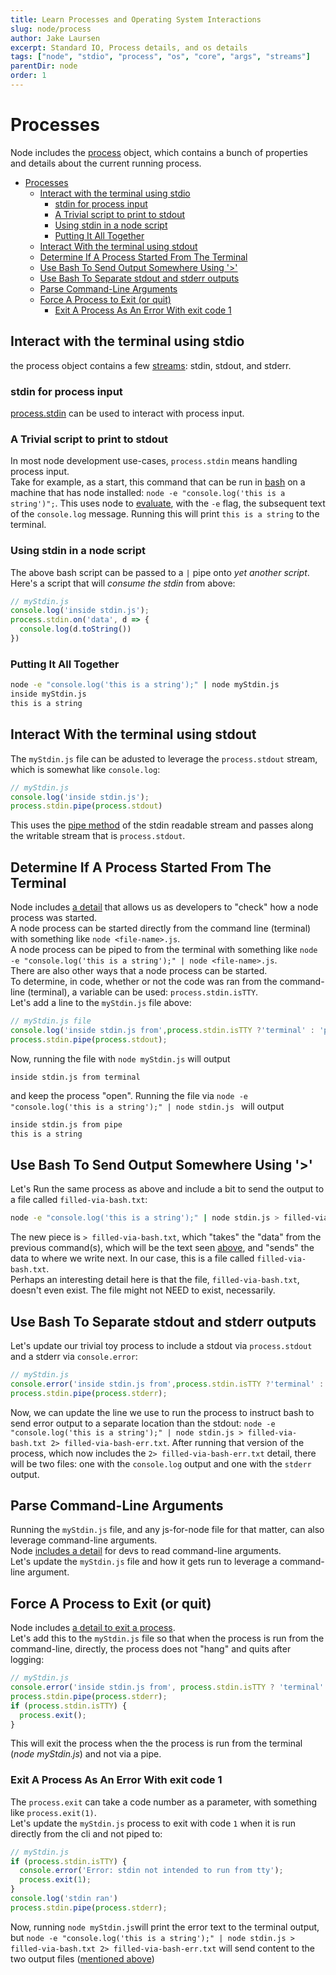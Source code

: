 ```yaml
---
title: Learn Processes and Operating System Interactions
slug: node/process
author: Jake Laursen
excerpt: Standard IO, Process details, and os details
tags: ["node", "stdio", "process", "os", "core", "args", "streams"]
parentDir: node
order: 1
---
```


# Processes
Node includes the [process](https://nodejs.org/dist/latest-v18.x/docs/api/process.html) object, which contains a bunch of properties and details about the current running process.  

- [Processes](#processes)
  - [Interact with the terminal using stdio](#interact-with-the-terminal-using-stdio)
    - [stdin for process input](#stdin-for-process-input)
    - [A Trivial script to print to stdout](#a-trivial-script-to-print-to-stdout)
    - [Using stdin in a node script](#using-stdin-in-a-node-script)
    - [Putting It All Together](#putting-it-all-together)
  - [Interact With the terminal using stdout](#interact-with-the-terminal-using-stdout)
  - [Determine If A Process Started From The Terminal](#determine-if-a-process-started-from-the-terminal)
  - [Use Bash To Send Output Somewhere Using '\>'](#use-bash-to-send-output-somewhere-using-)
  - [Use Bash To Separate stdout and stderr outputs](#use-bash-to-separate-stdout-and-stderr-outputs)
  - [Parse Command-Line Arguments](#parse-command-line-arguments)
  - [Force A Process to Exit (or quit)](#force-a-process-to-exit-or-quit)
    - [Exit A Process As An Error With exit code 1](#exit-a-process-as-an-error-with-exit-code-1)

## Interact with the terminal using stdio
the process object contains a few [streams](/node/streams): stdin, stdout, and stderr.  

### stdin for process input
[process.stdin](https://nodejs.org/dist/latest-v18.x/docs/api/process.html#processstdin) can be used to interact with process input.  

### A Trivial script to print to stdout
In most node development use-cases, `process.stdin` means handling process input.  
Take for example, as a start, this command that can be run in [bash](/linux/script-writing/) on a machine that has node installed: `node -e "console.log('this is a string')";`. This uses node to [evaluate](https://nodejs.org/dist/latest-v18.x/docs/api/cli.html#-e---eval-script), with the `-e` flag, the subsequent text of the `console.log` message. Running this will print `this is a string` to the terminal.  

### Using stdin in a node script
The above bash script can be passed to a `|` pipe onto _yet another script_.  Here's a script that will _consume the stdin_ from above:  
```js
// myStdin.js
console.log('inside stdin.js');
process.stdin.on('data', d => {
  console.log(d.toString())
})
```

### Putting It All Together
```bash
node -e "console.log('this is a string');" | node myStdin.js 
inside myStdin.js
this is a string
```

## Interact With the terminal using stdout
The `myStdin.js` file can be adusted to leverage the `process.stdout` stream, which is somewhat like `console.log`:
```js
// myStdin.js
console.log('inside stdin.js');
process.stdin.pipe(process.stdout)
```
This uses the [pipe method](https://nodejs.org/dist/latest-v18.x/docs/api/stream.html#readablepipedestination-options) of the stdin readable stream and passes along the writable stream that is `process.stdout`.  

## Determine If A Process Started From The Terminal
Node includes [a detail](https://nodejs.org/dist/latest-v18.x/docs/api/process.html#a-note-on-process-io) that allows us as developers to "check" how a node process was started.   
A node process can be started directly from the command line (terminal) with something like `node <file-name>.js`.  
A node process can be piped to from the terminal with something like `node -e "console.log('this is a string');" | node <file-name>.js`.  
There are also other ways that a node process can be started.  
To determine, in code, whether or not the code was ran from the command-line (terminal), a variable can be used: `process.stdin.isTTY`.  
Let's add a line to the `myStdin.js` file above:  
```js
// myStdin.js file
console.log('inside stdin.js from',process.stdin.isTTY ?'terminal' : 'pipe');
process.stdin.pipe(process.stdout);
```
Now, running the file with `node myStdin.js` will output 
```
inside stdin.js from terminal
``` 
and keep the process "open". Running the file via `node -e "console.log('this is a string');" | node stdin.js ` will output 
```bash
inside stdin.js from pipe 
this is a string
```

## Use Bash To Send Output Somewhere Using '>'
Let's Run the same process as above and include a bit to send the output to a file called `filled-via-bash.txt`:
```bash
node -e "console.log('this is a string');" | node stdin.js > filled-via-bash.txt
```
The new piece is `> filled-via-bash.txt`, which "takes" the "data" from the previous command(s), which will be the text seen [above](#determine-if-a-process-started-from-the-terminal), and "sends" the data to where we write next. In our case, this is a file called `filled-via-bash.txt`.  
Perhaps an interesting detail here is that the file, `filled-via-bash.txt`, doesn't even exist. The file might not NEED to exist, necessarily.

## Use Bash To Separate stdout and stderr outputs
Let's update our trivial toy process to include a stdout via `process.stdout` and a stderr via `console.error`:
```js
// myStdin.js
console.error('inside stdin.js from',process.stdin.isTTY ?'terminal' : 'pipe');
process.stdin.pipe(process.stderr);
```
Now, we can update the line we use to run the process to instruct bash to send error output to a separate location than the stdout:
`node -e "console.log('this is a string');" | node stdin.js > filled-via-bash.txt 2> filled-via-bash-err.txt`. After running that version of the process, which now includes the `2> filled-via-bash-err.txt` detail, there will be two files: one with the `console.log` output and one with the `stderr` output.  

## Parse Command-Line Arguments
Running the `myStdin.js` file, and any js-for-node file for that matter, can also leverage command-line arguments.  
Node [includes a detail](https://nodejs.org/dist/latest-v18.x/docs/api/process.html#processargv) for devs to read command-line arguments.  
Let's update the `myStdin.js` file and how it gets run to leverage a command-line argument.  


## Force A Process to Exit (or quit)
Node includes [a detail to exit a process](https://nodejs.org/dist/latest-v18.x/docs/api/process.html#processexitcode).  
Let's add this to the `myStdin.js` file so that when the process is run from the command-line, directly, the process does not "hang" and quits after logging:  
```js
// myStdin.js
console.error('inside stdin.js from', process.stdin.isTTY ? 'terminal' : 'pipe');
process.stdin.pipe(process.stderr);
if (process.stdin.isTTY) {
  process.exit();
}
```
This will exit the process when the the process is run from the terminal (_node myStdin.js_) and not via a pipe.

### Exit A Process As An Error With exit code 1
The `process.exit` can take a code number as a parameter, with something like `process.exit(1)`.  
Let's update the `myStdin.js` process to exit with code `1` when it is run directly from the cli and not piped to:
```js
// myStdin.js
if (process.stdin.isTTY) {
  console.error('Error: stdin not intended to run from tty');
  process.exit(1);
}
console.log('stdin ran')
process.stdin.pipe(process.stderr);
```
Now, running `node myStdin.js`will print the error text to the terminal output, but `node -e "console.log('this is a string');" | node stdin.js > filled-via-bash.txt 2> filled-via-bash-err.txt` will send content to the two output files ([mentioned above](#use-bash-to-separate-stdout-and-stderr-outputs))